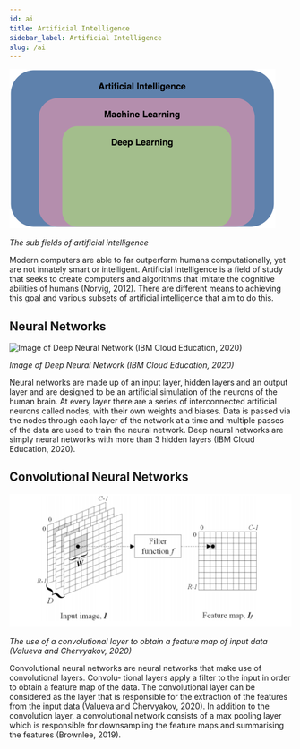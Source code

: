 ```yaml
---
id: ai
title: Artificial Intelligence
sidebar_label: Artificial Intelligence
slug: /ai
---
```


![](../static/img/ai_subset.png)

_The sub fields of artificial intelligence_

Modern computers are able to far outperform humans computationally, yet are not innately smart or intelligent. Artificial Intelligence is a field of study that seeks to create computers and algorithms that imitate the cognitive abilities of humans (Norvig, 2012). There are different means to achieving this goal and various subsets of artificial intelligence that aim to do this.

## Neural Networks

![Image of Deep Neural Network (IBM Cloud Education, 2020)][dnn]

_Image of Deep Neural Network (IBM Cloud Education, 2020)_

Neural networks are made up of an input layer, hidden layers and an output layer and are designed to be an artificial simulation of the neurons of the human brain. At every layer there are a series of interconnected artificial neurons called nodes, with their own weights and biases. Data is passed via the nodes through each layer of the network at a time and multiple passes of the data are used to train the neural network. Deep neural networks are simply neural networks with more than 3 hidden layers (IBM Cloud Education, 2020).

[dnn]: https://1.cms.s81c.com/sites/default/files/2021-01-06/ICLH_Diagram_Batch_01_03-DeepNeuralNetwork-WHITEBG.png "Image of Deep Neural Network (IBM Cloud Education, 2020)"

## Convolutional Neural Networks

![](../static/img/cnn.png)

_The use of a convolutional layer to obtain a feature map of input data (Valueva and Chervyakov, 2020)_

Convolutional neural networks are neural networks that make use of convolutional layers. Convolu- tional layers apply a filter to the input in order to obtain a feature map of the data. The convolutional layer can be considered as the layer that is responsible for the extraction of the features from the input data (Valueva and Chervyakov, 2020). In addition to the convolution layer, a convolutional network consists of a max pooling layer which is responsible for downsampling the feature maps and summarising the features (Brownlee, 2019).

